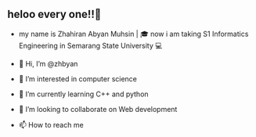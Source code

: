 heloo every one!!👋
-

- my name is Zhahiran Abyan Muhsin | 🎓 now i am taking S1 Informatics Engineering in Semarang State University 💻

- 👋 Hi, I’m @zhbyan
- 👀 I’m interested in computer science
- 🌱 I’m currently learning C++ and python 
- 💞️ I’m looking to collaborate on Web development 
- 📫 How to reach me 

<!---
zhbyan/zhbyan is a ✨ special ✨ repository because its `README.md` (this file) appears on your GitHub profile.
You can click the Preview link to take a look at your changes.
--->

